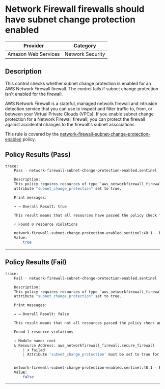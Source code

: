 # Network Firewall firewalls should have subnet change protection enabled

| Provider            | Category          |
|---------------------|------------------ |
| Amazon Web Services | Network Security  |

## Description

This control checks whether subnet change protection is enabled for an AWS Network Firewall firewall. The control fails if subnet change protection isn't enabled for the firewall.

AWS Network Firewall is a stateful, managed network firewall and intrusion detection service that you can use to inspect and filter traffic to, from, or between your Virtual Private Clouds (VPCs). If you enable subnet change protection for a Network Firewall firewall, you can protect the firewall against accidental changes to the firewall's subnet associations.

This rule is covered by the [network-firewall-subnet-change-protection-enabled](https://github.com/hashicorp/policy-library-NIST-Policy-Set-for-AWS-Terraform/blob/main/policies/network-firewall/network-firewall-subnet-change-protection-enabled.sentinel) policy.

## Policy Results (Pass)
```bash
trace:
    Pass - network-firewall-subnet-change-protection-enabled.sentinel

    Description:
    This policy requires resources of type `aws_networkfirewall_firewall` have
    attribute "subnet_change_protection" set to true.

    Print messages:

    → → Overall Result: true

    This result means that all resources have passed the policy check for the policy network-firewall-subnet-change-protection-enabled.

    ✓ Found 0 resource violations

    network-firewall-subnet-change-protection-enabled.sentinel:48:1 - Rule "main"
    Value:
        true
```

---

## Policy Results (Fail)
```bash
trace:
    Fail - network-firewall-subnet-change-protection-enabled.sentinel

    Description:
    This policy requires resources of type `aws_networkfirewall_firewall` have
    attribute "subnet_change_protection" set to true.

    Print messages:

    → → Overall Result: false

    This result means that not all resources passed the policy check and the protected behavior is not allowed for the policy network-firewall-subnet-change-protection-enabled.

    Found 1 resource violations

    → Module name: root
    ↳ Resource Address: aws_networkfirewall_firewall.secure_firewall
        | ✗ failed
        | Attribute 'subnet_change_protection' must be set to true for 'aws_networkfirewall_firewall' resources. Refer to https://docs.aws.amazon.com/securityhub/latest/userguide/networkfirewall-controls.html#networkfirewall-10 for more details.


    network-firewall-subnet-change-protection-enabled.sentinel:48:1 - Rule "main"
    Value:
        false
```

---